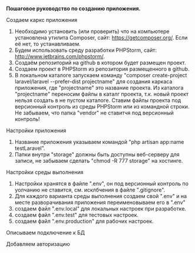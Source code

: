 **Пошаговое руководство по созданию приложения.**

Создаем каркс приложения
1. Необходимо установить (или проверить) что на компьютере установлена утилита Composer, 
сайт: https://getcomposer.org/.
Если её нет, то устанавливаем.
2. Будем использовать среду разработки PHPStorm, сайт: http://www.jetbrains.com/phpstorm/.
3. Создаём репозиторий на github в котором будет размещен проект.
4. Создаем проект в PHPStorm из репозитория размещенного в github.
5. В локальном каталоге запускаем команду "composer create-project laravel/laravel --prefer-dist projectname" для создания каркаса приложения, где "projectname" это название проекта.
Из каталога "projectname" переносим файлы в каталг проекта, т.к. новый проект нельзя создать в не пустом каталоге.
Ставим файлы проекта под версионный контроль из среды PHPStorm или из командной строки.
Не забываем, что папка "vendor" не ставитчя под версионный контроль!

Настройки приложения
1. Название приложения указываем командой "php artisan app:name testLaravel".
2. Папки внутри "storage" должны быть доступны веб-серверу для записи, не забываем сделать "chmod -R 777 storage" на хостинге.

Настройки среды выполнения
1. Настройки хранятся в файле ".env", он под версионный контроль по уолчанию не ставится, см. исклбчения в файле ".gitignore".
2. Для каждого варианта среды выполнения создаем свой ".env" и на месте разворачивания приложения переименовываем его в ".env"
3. создаем файл ".env.local" для локальных настроек при разработке.
4. создаем файл ".env.test" для тестовых настроек.
4. создаем файл ".env.production" для рабочих настроек.
  


Описываем подключение к БД 


Добавляем авторизацию


